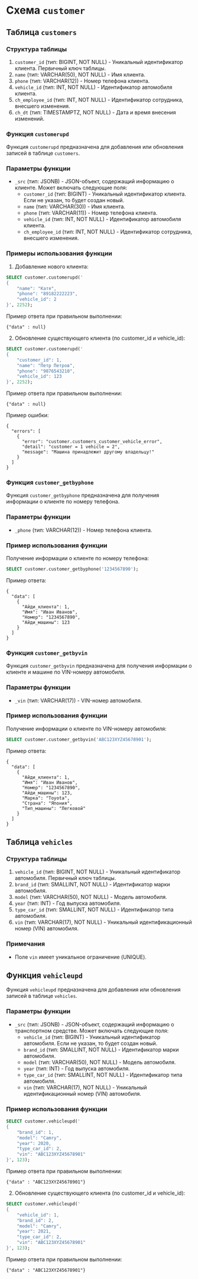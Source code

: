 # Схема `customer`

## Таблица `customers`

### Структура таблицы

1. `customer_id` (тип: BIGINT, NOT NULL) - Уникальный идентификатор клиента. Первичный ключ таблицы.
2. `name` (тип: VARCHAR(50), NOT NULL) - Имя клиента.
3. `phone` (тип: VARCHAR(12)) - Номер телефона клиента.
4. `vehicle_id` (тип: INT, NOT NULL) - Идентификатор автомобиля клиента.
5. `ch_employee_id` (тип: INT, NOT NULL) - Идентификатор сотрудника, внесшего изменения.
6. `ch_dt` (тип: TIMESTAMPTZ, NOT NULL) - Дата и время внесения изменений.

### Функция `customerupd`

Функция `customerupd` предназначена для добавления или обновления записей в таблице `customers`.

### Параметры функции

- `_src` (тип: JSONB) - JSON-объект, содержащий информацию о клиенте. Может включать следующие поля:
    - `customer_id` (тип: BIGINT) - Уникальный идентификатор клиента. Если не указан, то будет создан новый.
    - `name` (тип: VARCHAR(30)) - Имя клиента.
    - `phone` (тип: VARCHAR(11)) - Номер телефона клиента.
    - `vehicle_id` (тип: INT, NOT NULL) - Идентификатор автомобиля клиента.
    - `ch_employee_id` (тип: INT, NOT NULL) - Идентификатор сотрудника, внесшего изменения.

### Примеры использования функции

1. Добавление нового клиента:

```sql
SELECT customer.customerupd('
{
    "name": "Катя",
    "phone": "89182222223",
    "vehicle_id": 2
}', 2252);
```

Пример ответа при правильном выполнении:

```jsonb
{"data" : null}
```

2. Обновление существующего клиента (по customer_id и vehicle_id):

```sql 
SELECT customer.customerupd('
{
    "customer_id": 1,
    "name": "Петр Петров",
    "phone": "9876543210",
    "vehicle_id": 123
}', 2252);
```

Пример ответа при правильном выполнении:

```jsonb
{"data" : null}
```
Пример ошибки:

```jsonb
{
  "errors": [
    {
      "error": "customer.customers_customer_vehicle_error",
      "detail": "customer = 1 vehicle = 2",
      "message": "Машина принадлежит другому владельцу!"
    }
  ]
}
```

### Функция `customer_getbyphone`

Функция `customer_getbyphone` предназначена для получения информации о клиенте по номеру телефона.

### Параметры функции

- `_phone` (тип: VARCHAR(12)) - Номер телефона клиента.

### Пример использования функции

Получение информации о клиенте по номеру телефона:

```sql
SELECT customer.customer_getbyphone('1234567890');
```

Пример ответа:

```jsonb
{
  "data": [
    {
      "Айди_клиента": 1,
      "Имя": "Иван Иванов",
      "Номер": "1234567890",
      "Айди_машины": 123
    }
  ]
}
```

### Функция `customer_getbyvin`

Функция `customer_getbyvin` предназначена для получения информации о клиенте и машине по VIN-номеру автомобиля.

### Параметры функции

- `_vin` (тип: VARCHAR(17)) - VIN-номер автомобиля.

### Пример использования функции

Получение информации о клиенте по VIN-номеру автомобиля:

```sql
SELECT customer.customer_getbyvin('ABC123XYZ45678901');
```

Пример ответа:

```jsonb
{
  "data": [
    {
      "Айди_клиента": 1,
      "Имя": "Иван Иванов",
      "Номер": "1234567890",
      "Айди_машины": 123,
      "Марка": "Toyota",
      "Страна": "Япония",
      "Тип_машины": "Легковой"
    }
  ]
}
```
## Таблица `vehicles`

### Структура таблицы

1. `vehicle_id` (тип: BIGINT, NOT NULL) - Уникальный идентификатор автомобиля. Первичный ключ таблицы.
2. `brand_id` (тип: SMALLINT, NOT NULL) - Идентификатор марки автомобиля.
3. `model` (тип: VARCHAR(50), NOT NULL) - Модель автомобиля.
4. `year` (тип: INT) - Год выпуска автомобиля.
5. `type_car_id` (тип: SMALLINT, NOT NULL) - Идентификатор типа автомобиля.
6. `vin` (тип: VARCHAR(17), NOT NULL) - Уникальный идентификационный номер (VIN) автомобиля.

### Примечания

- Поле `vin` имеет уникальное ограничение (UNIQUE).

## Функция `vehicleupd`

Функция `vehicleupd` предназначена для добавления или обновления записей в таблице `vehicles`.

### Параметры функции

- `_src` (тип: JSONB) - JSON-объект, содержащий информацию о транспортном средстве. Может включать следующие поля:
    - `vehicle_id` (тип: BIGINT) - Уникальный идентификатор автомобиля. Если не указан, то будет создан новый.
    - `brand_id` (тип: SMALLINT, NOT NULL) - Идентификатор марки автомобиля.
    - `model` (тип: VARCHAR(50), NOT NULL) - Модель автомобиля.
    - `year` (тип: INT) - Год выпуска автомобиля.
    - `type_car_id` (тип: SMALLINT, NOT NULL) - Идентификатор типа автомобиля.
    - `vin` (тип: VARCHAR(17), NOT NULL) - Уникальный идентификационный номер (VIN) автомобиля.

### Пример использования функции

```sql
SELECT customer.vehicleupd('
{
    "brand_id": 1,
    "model": "Camry",
    "year": 2020,
    "type_car_id": 2,
    "vin": "ABC123XYZ45678901"
}', 123);
```
Пример ответа при правильном выполнении:
```jsonb
{"data" : "ABC123XYZ45678901"}
```
2. Обновление существующего клиента (по customer_id и vehicle_id):

```sql 
SELECT customer.vehicleupd('
{  
    "vehicle_id": 1,
    "brand_id": 2,
    "model": "Camry",
    "year": 2021,
    "type_car_id": 2,
    "vin": "ABC123XYZ45678901"
}', 123);
```

Пример ответа при правильном выполнении:

```jsonb
{"data" : "ABC123XYZ45678901"}
```